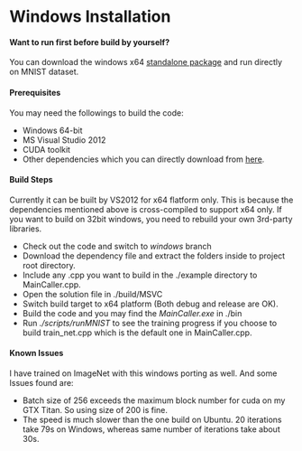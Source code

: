 # Windows Installation

#### Want to run first before build by yourself?
You can download the windows x64 [standalone package](https://dl.dropboxusercontent.com/u/3466743/caffe-vs2012/standalone.7z) and run directly on MNIST dataset.

#### Prerequisites
You may need the followings to build the code:
- Windows 64-bit
- MS Visual Studio 2012
- CUDA toolkit
- Other dependencies which you can directly download from [here](https://dl.dropboxusercontent.com/u/3466743/caffe-vs2012/dependency.7z).

#### Build Steps
Currently it can be built by VS2012 for x64 flatform only. This is because the dependencies mentioned above is cross-compiled to support x64 only. If you want to build on 32bit windows, you need to rebuild your own 3rd-party libraries.
- Check out the code and switch to *windows* branch
- Download the dependency file and extract the folders inside to project root directory.
- Include any .cpp you want to build in the ./example directory to MainCaller.cpp.
- Open the solution file in ./build/MSVC
- Switch build target to x64 platform (Both debug and release are OK).
- Build the code and you may find the *MainCaller.exe* in ./bin
- Run *./scripts/runMNIST* to see the training progress if you choose to build train_net.cpp which is the default one in MainCaller.cpp.

#### Known Issues
I have trained on ImageNet with this windows porting as well. And some Issues found are:
- Batch size of 256 exceeds the maximum block number for cuda on my GTX Titan. So using size of 200 is fine.
- The speed is much slower than the one build on Ubuntu. 20 iterations take 79s on Windows, whereas same number of iterations take about 30s.
